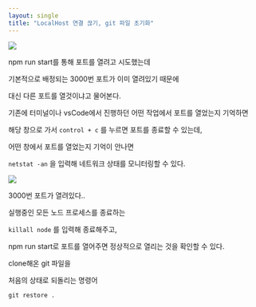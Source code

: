 ```yaml
---
layout: single
title: "LocalHost 연결 끊기, git 파일 초기화"
---
```


![](https://images.velog.io/images/skagns211/post/69bcf75d-9c5a-41fe-9180-e3318df7fa08/%E1%84%89%E1%85%B3%E1%84%8F%E1%85%B3%E1%84%85%E1%85%B5%E1%86%AB%E1%84%89%E1%85%A3%E1%86%BA%202021-10-15%2023.45.45.png)

npm run start를 통해 포트를 열려고 시도했는데

기본적으로 배정되는 3000번 포트가 이미 열려있기 때문에

대신 다른 포트를 열것이냐고 물어본다.

기존에 터미널이나 vsCode에서 진행하던 어떤 작업에서 포트를 열었는지 기억하면

해당 창으로 가서 `control + c` 를 누르면 포트를 종료할 수 있는데,

어떤 창에서 포트를 열었는지 기억이 안나면

`netstat -an` 을 입력해 네트워크 상태를 모니터링할 수 있다.

![](https://images.velog.io/images/skagns211/post/15a0450a-ed85-42fa-b43c-1be80e4d4358/%E1%84%89%E1%85%B3%E1%84%8F%E1%85%B3%E1%84%85%E1%85%B5%E1%86%AB%E1%84%89%E1%85%A3%E1%86%BA%202021-10-15%2023.46.00.png)

3000번 포트가 열려있다..

실행중인 모든 노드 프로세스를 종료하는

`killall node` 를 입력해 종료해주고,

npm run start로 포트를 열어주면 정상적으로 열리는 것을 확인할 수 있다.

clone해온 git 파일을

처음의 상태로 되돌리는 명령어

`git restore .`
